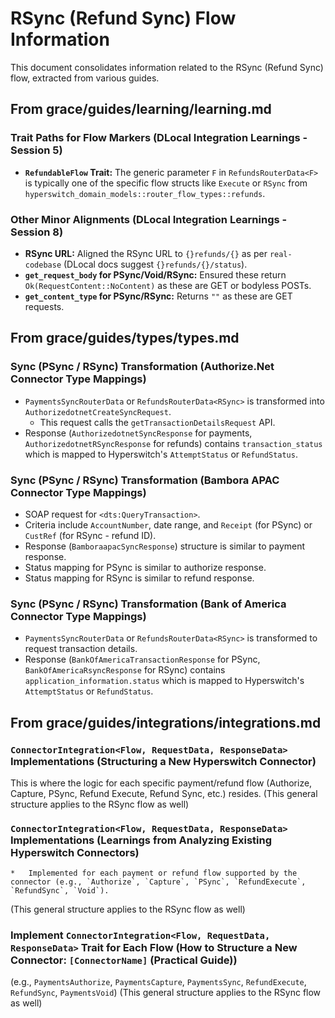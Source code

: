 # RSync (Refund Sync) Flow Information

This document consolidates information related to the RSync (Refund Sync) flow, extracted from various guides.

## From grace/guides/learning/learning.md

### Trait Paths for Flow Markers (DLocal Integration Learnings - Session 5)
- **`RefundableFlow` Trait:** The generic parameter `F` in `RefundsRouterData<F>` is typically one of the specific flow structs like `Execute` or `RSync` from `hyperswitch_domain_models::router_flow_types::refunds`.

### Other Minor Alignments (DLocal Integration Learnings - Session 8)
- **RSync URL:** Aligned the RSync URL to `{}refunds/{}` as per `real-codebase` (DLocal docs suggest `{}refunds/{}/status`).
- **`get_request_body` for PSync/Void/RSync:** Ensured these return `Ok(RequestContent::NoContent)` as these are GET or bodyless POSTs.
- **`get_content_type` for PSync/RSync:** Returns `""` as these are GET requests.

## From grace/guides/types/types.md

### Sync (PSync / RSync) Transformation (Authorize.Net Connector Type Mappings)
*   `PaymentsSyncRouterData` or `RefundsRouterData<RSync>` is transformed into `AuthorizedotnetCreateSyncRequest`.
    *   This request calls the `getTransactionDetailsRequest` API.
*   Response (`AuthorizedotnetSyncResponse` for payments, `AuthorizedotnetRSyncResponse` for refunds) contains `transaction_status` which is mapped to Hyperswitch's `AttemptStatus` or `RefundStatus`.

### Sync (PSync / RSync) Transformation (Bambora APAC Connector Type Mappings)
*   SOAP request for `<dts:QueryTransaction>`.
*   Criteria include `AccountNumber`, date range, and `Receipt` (for PSync) or `CustRef` (for RSync - refund ID).
*   Response (`BamboraapacSyncResponse`) structure is similar to payment response.
*   Status mapping for PSync is similar to authorize response.
*   Status mapping for RSync is similar to refund response.

### Sync (PSync / RSync) Transformation (Bank of America Connector Type Mappings)
*   `PaymentsSyncRouterData` or `RefundsRouterData<RSync>` is transformed to request transaction details.
*   Response (`BankOfAmericaTransactionResponse` for PSync, `BankOfAmericaRsyncResponse` for RSync) contains `application_information.status` which is mapped to Hyperswitch's `AttemptStatus` or `RefundStatus`.

## From grace/guides/integrations/integrations.md

### `ConnectorIntegration<Flow, RequestData, ResponseData>` Implementations (Structuring a New Hyperswitch Connector)
This is where the logic for each specific payment/refund flow (Authorize, Capture, PSync, Refund Execute, Refund Sync, etc.) resides.
(This general structure applies to the RSync flow as well)

### `ConnectorIntegration<Flow, RequestData, ResponseData>` Implementations (Learnings from Analyzing Existing Hyperswitch Connectors)
    *   Implemented for each payment or refund flow supported by the connector (e.g., `Authorize`, `Capture`, `PSync`, `RefundExecute`, `RefundSync`, `Void`).
(This general structure applies to the RSync flow as well)

### Implement `ConnectorIntegration<Flow, RequestData, ResponseData>` Trait for Each Flow (How to Structure a New Connector: `[ConnectorName]` (Practical Guide))
(e.g., `PaymentsAuthorize`, `PaymentsCapture`, `PaymentsSync`, `RefundExecute`, `RefundSync`, `PaymentsVoid`)
(This general structure applies to the RSync flow as well)
